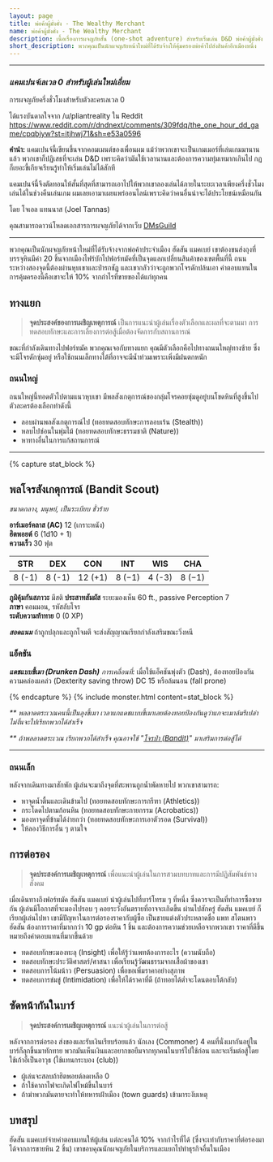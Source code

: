 ```yaml
---
layout: page
title: พ่อค้าผู้มั่งคั่ง - The Wealthy Merchant
name: พ่อค้าผู้มั่งคั่ง - The Wealthy Merchant
description: เนื้อเรื่องการผจญภัยสั้น (one-shot adventure) สำหรับเริ่มเล่น D&D พ่อค้าผู้มั่งคั่ง - The Wealthy Merchant
short_description: พวกคุณเป็นนักผจญภัยหน้าใหม่ที่ได้รับจ้างให้คุ้มครองพ่อค้าไปส่งสินค้าอีกเมืองหนึ่ง
---
```


---

### _แคมเปนจ์เลเวล 0 สำหรับผู้เล่นใหม่เอี่ยม_

การผจญภัยครึ่งชั่วโมงสำหรับตัวละครเลเวล 0

ได้แรงบันดาลใจจาก /u/pliantreality ใน Reddit  
https://www.reddit.com/r/dndnext/comments/309fdq/the_one_hour_dd_game/cpqbjyw?st=itjhwj71&sh=e53a0596

**คำนำ:** แคมเปนจ์นี้เขียนขึ้นจากคอมเมนต์ของเพื่อนผม แม้ว่าพวกเขาจะเป็นเกมเมอร์ที่เล่นเกมมานานแล้ว พวกเขาก็ปฏิเสธที่จะเล่น D&D เพราะคิดว่ามันใช้เวลานานและต้องการความทุ่มเทมากเกินไป กฏก็เยอะขี้เกียจเรียนรู้ทำให้เริ่มเล่นไม่ได้สักที

แคมเปนจ์นี้จึงตัดทอนให้สั้นที่สุดที่สามารถเอาไปให้พวกเขาลองเล่นได้ภายในระยะเวลาเพียงครึ่งชั่วโมง เล่นได้ในช่วงคืนเล่นเกม ผมเลยเอามาเผยแพร่ออนไลน์เพราะคิดว่าคนอื่นน่าจะได้ประโยชน์เหมือนกัน

โดย โจเอล แทนนาส (Joel Tannas)

คุณสามารถดาวน์โหลดเอกสารการผจญภัยได้จากเว็บ [DMsGuild](https://www.dmsguild.com/product/194450/An-Introduction-to-DD--The-Wealthy-Merchant?filters=0_0_45393_0_0_0_0_0)

---

พวกคุณเป็นนักผจญภัยหน้าใหม่ที่ได้รับจ้างจากพ่อค้าประจำเมือง ฮัดสัน แมคเบย์ เขาต้องขนส่งถุงที่บรรจุหินมีค่า 20 ชิ้นจากเมืองไฟร์บักไปฟอร์ทมัคที่เป็นจุดแลกเปลี่ยนสินค้าของเขตพื้นที่นี้ ถนนระหว่างสองจุดนี้ต้องผ่านหุบเขาและป่ารกชัฏ และเขากลัวว่าจะถูกพวกโจรดักปล้นเอา ค่าตอบแทนในการคุ้มครองนี้คือเขาจะให้ 10% จากกำไรที่ขายของได้แก่ทุกคน

## ทางแยก

> **จุดประสงค์ของการเผชิญเหตุการณ์** เป็นการแนะนำผู้เล่นเรื่องตัวเลือกและผลที่จะตามมา การทดสอบทักษะและการเลี่ยงการต่อสู้เมื่อต้องจัดการกับสถานการณ์

ขณะที่กำลังเดินทางไปฟอร์ทมัค พวกคุณเจอกับทางแยก คุณมีตัวเลือกคือไปทางถนนใหญ่ทางซ้าย ซึ่งจะมีโจรดักซุ่มอยู่ หรือใช้ถนนเล็กทางใต้ที่อาจจะมีน้ำท่วมเพราะเพิ่งมีฝนตกหนัก

### ถนนใหญ่

ถนนใหญ่นี้ทอดตัวไปตามแนวหุบเขา มีพลสังเกตุการณ์ของกลุ่มโจรคอยซุ่มดูอยู่บนโขดหินที่สูงขึ้นไป ตัวละครต้องเลือกทำดังนี้

- ลอบผ่านพลสังเกตุการณ์ไป (ทอยทดสอบทักษะการลอบเร้น (Stealth))
- หลบไปซ่อนในพุ่มไม้ (ทอยทดสอบทักษะธรรมชาติ (Nature))
- หาทางอื่นในการแก้สถานการณ์

---
{% capture stat_block %}

## พลโจรสังเกตุการณ์ (Bandit Scout)

_ขนาดกลาง, มนุษย์, เป็นระเบียบ ชั่วร้าย_

**อาร์เมอร์คลาส (AC)** 12 (เกราะหนัง)  
**ฮิตพอยต์** 6 (1d10 + 1)  
**ความเร็ว** 30 ฟุต

|  STR   |  DEX   |   CON   |  INT   |  WIS   |  CHA   |
| :----: | :----: | :-----: | :----: | :----: | :----: |
| 8 (-1) | 8 (-1) | 12 (+1) | 8 (−1) | 4 (-3) | 8 (−1) |

**ภูมิคุ้มกันสภาวะ** มีสติ
**ประสาทสัมผัส** ระยะมองเห็น 60 ft., passive Perception 7  
**ภาษา** คอมมอน, รหัสลับโจร  
**ระดับความท้าทาย** 0 (0 XP)

_**สอดแนม**_ ถ้าถูกปลุกและถูกโจมตี จะส่งสัญญาณเรียกกำลังเสริมขณะวิ่งหนี

### แอ็คชัน

**_แดชแบบขี้เมา (Drunken Dash)_** _การเคลื่อนที่:_ เมื่อใช้แอ็คชันพุ่งตัว (Dash), ต้องทอยป้องกันความคล่องแคล่ว (Dexterity saving throw) DC 15 หรือล้มนอน (fall prone)

{% endcapture %}
{% include monster.html content=stat_block %}


_** พลลาดตระเวณคนนี้เป็นลุงขี้เมา เวลาแกแดชแบบขี้เมาเลยต้องทอยป้องกันดูว่าแกจะเมาล้มรึเปล่า ไม่งั้นจะไปเรียกพวกได้สำเร็จ_

_** ถ้าพลลาดตระเวณ เรียกพวกได้สำเร็จ คุณอาจใช้ "[โจรป่า (Bandit)](/basic-rules/monsters/bandit)" มาเสริมการต่อสู้ได้_

---

### ถนนเล็ก

หลังจากเดินทางมาสักพัก ผู้เล่นจะมาถึงจุดที่สะพานถูกน้ำพัดหายไป พวกเขาสามารถ:

- หาจุดน้ำตื้นและเดินข้ามไป (ทอยทดสอบทักษะการกรีฑา (Athletics))
- กระโดดไปตามก้อนหิน (ทอยทดสอบทักษะกายกรรม (Acrobatics))
- มองหาจุดที่ข้ามได้ง่ายกว่า (ทอยทดสอบทักษะการเอาตัวรอด (Survival))
- ให้ลองวิธีการอื่น ๆ ตามใจ

## การต่อรอง

> **จุดประสงค์การเผชิญเหตุการณ์** เพื่อแนะนำผู้เล่นในการสวมบทบาทและการมีปฏิสัมพันธ์ทางสังคม

เมื่อเดินทางถึงฟอร์ทมัค ฮัดสัน แมคเบย์ นำผู้เล่นไปที่บาร์โทรม ๆ ที่หนึ่ง ซึ่งควรจะเป็นที่ทำการซื้อขายกัน ผู้เล่นมีโอกาสที่จะมองไปรอบ ๆ คอยระวังอันตรายที่อาจจะเกิดขึ้น ผ่านไปสักครู่ ฮัดสัน แมคเบย์ ก็เรียกผู้เล่นไปหา เขามีปัญหาในการต่อรองราคากับผู้ซื้อ เป็นชายแต่งตัวประหลาดชื่อ แพท สโตนพาว ฮัดสัน ต้องการราคาที่มากกว่า 10 gp ต่อหิน 1 ชิ้น และต้องการความช่วยเหลือจากพวกเขา ราคาที่ดีขึ้นหมายถึงค่าตอบแทนที่มากขึ้นด้วย

- ทดสอบทักษะมองทะลุ (Insight) เพื่อให้รู้ว่าแพทต้องการอะไร (ความนับถือ)
- ทดสอบทักษะประวัติศาสตร์/ศาสนา เพื่อเรียนรู้วัฒนธรรมจากเสื้อผ้าของเขา
- ทดสอบการโน้มน้าว (Persuasion) เพื่อขอเพิ่มราคาอย่างสุภาพ
- ทดสอบการข่มขู่ (Intimidation) เพื่อให้ได้ราคาที่ดี (ถ้าทอยได้ต่ำจะโดนตอบโต้กลับ)

## ซัดหน้ากันในบาร์

> **จุดประสงค์การเผชิญเหตุการณ์** แนะนำผู้เล่นในการต่อสู้

หลังจากการต่อรอง ส่งของและรับเงินเรียบร้อยแล้ว นักเลง (Commoner) 4 คนที่นั่งเมากันอยู่ในบาร์ก็ลุกขึ้นมาทักทาย พวกมันเห็นเงินและอยากขอยืมจากทุกคนในบาร์ไปใช้ก่อน และจะเริ่มต่อสู้โดยใช้เก้าอี้เป็นอาวุธ (ใช้แทนกระบอง (club))

- ผู้เล่นจะสลบถ้าฮิตพอยต์ลดเหลือ 0
- ถ้าใช้คาถาไฟจะเกิดไฟไหม้ขึ้นในบาร์
- ถ้าฆ่าพวกมันตายจะทำให้ทหารเฝ้าเมือง (town guards) เข้ามาระงับเหตุ

## บทสรุป

ฮัดสัน แมคเบย์จ่ายค่าตอบแทนให้ผู้เล่น แต่ละคนได้ 10% จากกำไรที่ได้ (ซึ่งจะเท่ากับราคาที่ต่อรองมาได้จากการขายหิน 2 ชิ้น) เขาขอบคุณนักผจญภัยในบริการและแยกไปทำธุรกิจอื่นในเมือง
